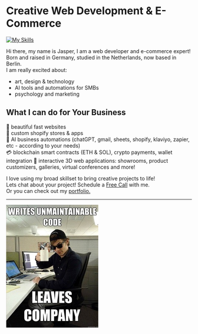 # Creative Web Development & E-Commerce
[![My Skills](https://skillicons.dev/icons?i=js,threejs,react,nextjs,p5js,blender,figma,ps,mongodb,r,solidity)](https://skillicons.dev)

Hi there, my name is Jasper, I am a web developer and e-commerce expert!  
Born and raised in Germany, studied in the Netherlands, now based in Berlin.  
I am really excited about:

- art, design & technology
- AI tools and automations for SMBs
- psychology and marketing
  
## What I can do for Your Business 
  
  🎨 beautiful fast websites   
  🤑 custom shopify stores & apps    
  🤖 AI business automations (chatGPT, gmail, sheets, shopify, klaviyo, zapier, etc - according to your needs)     
  💳 blockchain smart contracts (ETH & SOL), crypto payments, wallet integration
  📝 interactive 3D web applications: showrooms, product customizers, galleries, virtual conferences and more!

I love using my broad skillset to bring creative projects to life!   
Lets chat about your project! Schedule a [Free Call](https://dankylabs.com/contact) with me.  
Or you can check out my [portfolio.](https://dankylabs.com)  

---
![programmer humor](code.jpg)
